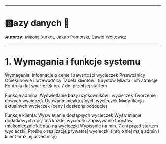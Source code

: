 
---
# :b:azy danych :100:


**Autorzy:** Mikołaj Durkot, Jakub Pomorski, Dawid Wójtowicz

--- 

# 1.	Wymagania i funkcje systemu

Wymagania:
Informacje o cenie i zawartości wycieczek
Przewoźnicy
Opiekunowie i przewodnicy
Tabela klientów i turystów
Miasta i ich atrakcje
Kontrola dat wycieczek np. 7 dni przed jej startem

Funkcje admina:
Wyświetlanie bazy użytkowników i wycieczek
Tworzenie nowych wycieczek
Usuwanie nieaktualnych wycieczek
Modyfikacja aktualnych wycieczek (ceny i dostępne podopcje)

Funkcje klienta:
Wyświetlanie dostępnych wycieczek
Wyświetlanie dodatkowych opcji dla każdej wycieczki
Zapisywanie turystów (niekoniecznie klienta) na wycieczki
Wypisanie na min. 7 dni przed startem wycieczki.
Prośba o realizację prywatnej wycieczki (info o niej mają admin i klient oraz jej uczestnicy)